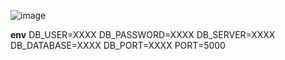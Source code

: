 ![image](https://github.com/user-attachments/assets/a50d95f5-2c34-4881-b6e7-dfd80b3eb484)



**env**
DB_USER=XXXX
DB_PASSWORD=XXXX
DB_SERVER=XXXX
DB_DATABASE=XXXX
DB_PORT=XXXX
PORT=5000
